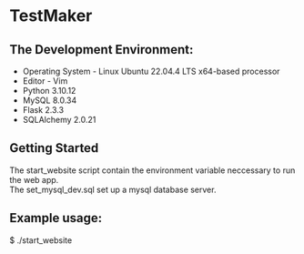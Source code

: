 # TestMaker

## The Development Environment:

* Operating System - Linux Ubuntu 22.04.4 LTS x64-based processor
* Editor - Vim
* Python 3.10.12
* MySQL 8.0.34
* Flask 2.3.3
* SQLAlchemy 2.0.21

## Getting Started

The start_website script contain the environment variable neccessary to run  the web app.
<br>
The set_mysql_dev.sql set up a mysql database server.
## Example usage:

$ ./start_website
